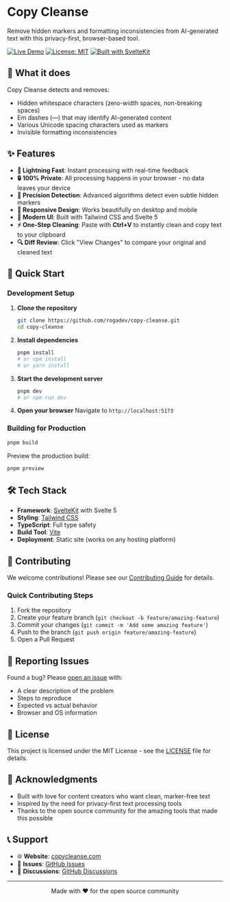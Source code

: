 # Copy Cleanse

Remove hidden markers and formatting inconsistencies from AI-generated text with this privacy-first, browser-based tool.

[![Live Demo](https://img.shields.io/badge/Live%20Demo-copycleanse.com-blue?style=for-the-badge)](https://copycleanse.com)
[![License: MIT](https://img.shields.io/badge/License-MIT-yellow.svg?style=for-the-badge)](https://opensource.org/licenses/MIT)
[![Built with SvelteKit](https://img.shields.io/badge/Built%20with-SvelteKit-orange?style=for-the-badge)](https://kit.svelte.dev/)

## 🎯 What it does

Copy Cleanse detects and removes:

- Hidden whitespace characters (zero-width spaces, non-breaking spaces)
- Em dashes (—) that may identify AI-generated content
- Various Unicode spacing characters used as markers
- Invisible formatting inconsistencies

## ✨ Features

- **🚀 Lightning Fast**: Instant processing with real-time feedback
- **🔒 100% Private**: All processing happens in your browser - no data leaves your device
- **🎯 Precision Detection**: Advanced algorithms detect even subtle hidden markers
- **📱 Responsive Design**: Works beautifully on desktop and mobile
- **🎨 Modern UI**: Built with Tailwind CSS and Svelte 5
- **⚡ One-Step Cleaning**: Paste with **Ctrl+V** to instantly clean and copy text to your clipboard
- **🔍 Diff Review**: Click "View Changes" to compare your original and cleaned text

## 🚀 Quick Start

### Development Setup

1. **Clone the repository**

   ```bash
   git clone https://github.com/rogadev/copy-cleanse.git
   cd copy-cleanse
   ```

2. **Install dependencies**

   ```bash
   pnpm install
   # or npm install
   # or yarn install
   ```

3. **Start the development server**

   ```bash
   pnpm dev
   # or npm run dev
   ```

4. **Open your browser**
   Navigate to `http://localhost:5173`

### Building for Production

```bash
pnpm build
```

Preview the production build:

```bash
pnpm preview
```

## 🛠️ Tech Stack

- **Framework**: [SvelteKit](https://kit.svelte.dev/) with Svelte 5
- **Styling**: [Tailwind CSS](https://tailwindcss.com/)
- **TypeScript**: Full type safety
- **Build Tool**: [Vite](https://vitejs.dev/)
- **Deployment**: Static site (works on any hosting platform)

## 🤝 Contributing

We welcome contributions! Please see our [Contributing Guide](CONTRIBUTING.md) for details.

### Quick Contributing Steps

1. Fork the repository
2. Create your feature branch (`git checkout -b feature/amazing-feature`)
3. Commit your changes (`git commit -m 'Add some amazing feature'`)
4. Push to the branch (`git push origin feature/amazing-feature`)
5. Open a Pull Request

## 🐛 Reporting Issues

Found a bug? Please [open an issue](https://github.com/rogadev/copy-cleanse/issues) with:

- A clear description of the problem
- Steps to reproduce
- Expected vs actual behavior
- Browser and OS information

## 📄 License

This project is licensed under the MIT License - see the [LICENSE](LICENSE) file for details.

## 🙏 Acknowledgments

- Built with love for content creators who want clean, marker-free text
- Inspired by the need for privacy-first text processing tools
- Thanks to the open source community for the amazing tools that made this possible

## 📞 Support

- 🌐 **Website**: [copycleanse.com](https://copycleanse.com)
- 🐛 **Issues**: [GitHub Issues](https://github.com/rogadev/copy-cleanse/issues)
- 💬 **Discussions**: [GitHub Discussions](https://github.com/rogadev/copy-cleanse/discussions)

---

<div align="center">
Made with ❤️ for the open source community
</div>
